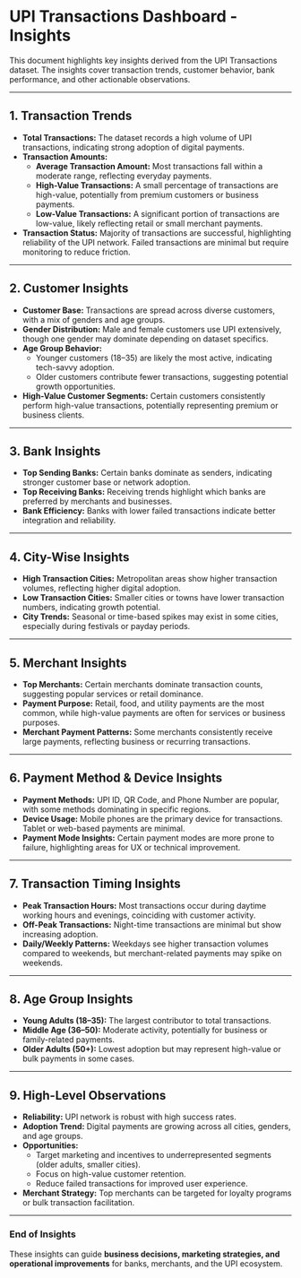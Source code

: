 # UPI Transactions Dashboard - Insights

This document highlights key insights derived from the UPI Transactions dataset. The insights cover transaction trends, customer behavior, bank performance, and other actionable observations.

---

## 1. Transaction Trends

- **Total Transactions:** The dataset records a high volume of UPI transactions, indicating strong adoption of digital payments.
- **Transaction Amounts:**
  - **Average Transaction Amount:** Most transactions fall within a moderate range, reflecting everyday payments.
  - **High-Value Transactions:** A small percentage of transactions are high-value, potentially from premium customers or business payments.
  - **Low-Value Transactions:** A significant portion of transactions are low-value, likely reflecting retail or small merchant payments.
- **Transaction Status:** Majority of transactions are successful, highlighting reliability of the UPI network. Failed transactions are minimal but require monitoring to reduce friction.

---

## 2. Customer Insights

- **Customer Base:** Transactions are spread across diverse customers, with a mix of genders and age groups.
- **Gender Distribution:** Male and female customers use UPI extensively, though one gender may dominate depending on dataset specifics.
- **Age Group Behavior:** 
  - Younger customers (18–35) are likely the most active, indicating tech-savvy adoption.
  - Older customers contribute fewer transactions, suggesting potential growth opportunities.
- **High-Value Customer Segments:** Certain customers consistently perform high-value transactions, potentially representing premium or business clients.

---

## 3. Bank Insights

- **Top Sending Banks:** Certain banks dominate as senders, indicating stronger customer base or network adoption.
- **Top Receiving Banks:** Receiving trends highlight which banks are preferred by merchants and businesses.
- **Bank Efficiency:** Banks with lower failed transactions indicate better integration and reliability.

---

## 4. City-Wise Insights

- **High Transaction Cities:** Metropolitan areas show higher transaction volumes, reflecting higher digital adoption.
- **Low Transaction Cities:** Smaller cities or towns have lower transaction numbers, indicating growth potential.
- **City Trends:** Seasonal or time-based spikes may exist in some cities, especially during festivals or payday periods.

---

## 5. Merchant Insights

- **Top Merchants:** Certain merchants dominate transaction counts, suggesting popular services or retail dominance.
- **Payment Purpose:** Retail, food, and utility payments are the most common, while high-value payments are often for services or business purposes.
- **Merchant Payment Patterns:** Some merchants consistently receive large payments, reflecting business or recurring transactions.

---

## 6. Payment Method & Device Insights

- **Payment Methods:** UPI ID, QR Code, and Phone Number are popular, with some methods dominating in specific regions.
- **Device Usage:** Mobile phones are the primary device for transactions. Tablet or web-based payments are minimal.
- **Payment Mode Insights:** Certain payment modes are more prone to failure, highlighting areas for UX or technical improvement.

---

## 7. Transaction Timing Insights

- **Peak Transaction Hours:** Most transactions occur during daytime working hours and evenings, coinciding with customer activity.
- **Off-Peak Transactions:** Night-time transactions are minimal but show increasing adoption.
- **Daily/Weekly Patterns:** Weekdays see higher transaction volumes compared to weekends, but merchant-related payments may spike on weekends.

---

## 8. Age Group Insights

- **Young Adults (18–35):** The largest contributor to total transactions.
- **Middle Age (36–50):** Moderate activity, potentially for business or family-related payments.
- **Older Adults (50+):** Lowest adoption but may represent high-value or bulk payments in some cases.

---

## 9. High-Level Observations

- **Reliability:** UPI network is robust with high success rates.
- **Adoption Trend:** Digital payments are growing across all cities, genders, and age groups.
- **Opportunities:**
  - Target marketing and incentives to underrepresented segments (older adults, smaller cities).
  - Focus on high-value customer retention.
  - Reduce failed transactions for improved user experience.
- **Merchant Strategy:** Top merchants can be targeted for loyalty programs or bulk transaction facilitation.

---

### End of Insights
These insights can guide **business decisions, marketing strategies, and operational improvements** for banks, merchants, and the UPI ecosystem.
